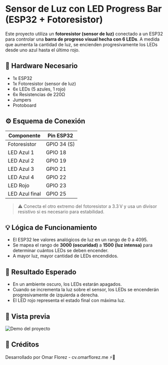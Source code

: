 # Sensor de Luz con LED Progress Bar (ESP32 + Fotoresistor)

Este proyecto utiliza un **fotoresistor (sensor de luz)** conectado a un ESP32 para controlar una **barra de progreso visual hecha con 6 LEDs**. A medida que aumenta la cantidad de luz, se encienden progresivamente los LEDs desde uno azul hasta el último rojo.

## 🔧 Hardware Necesario

- 1x ESP32
- 1x Fotoresistor (sensor de luz)
- 6x LEDs (5 azules, 1 rojo)
- 6x Resistencias de 220Ω
- Jumpers
- Protoboard

## ⚙️ Esquema de Conexión

| Componente      | Pin ESP32  |
|-----------------|------------|
| Fotoresistor    | GPIO 34 (S)|
| LED Azul 1      | GPIO 18    |
| LED Azul 2      | GPIO 19    |
| LED Azul 3      | GPIO 21    |
| LED Azul 4      | GPIO 22    |
| LED Rojo        | GPIO 23    |
| LED Azul final  | GPIO 25    |

> ⚠️ Conecta el otro extremo del fotoresistor a 3.3 V y usa un divisor resistivo si es necesario para estabilidad.

## 💡 Lógica de Funcionamiento

- El ESP32 lee valores analógicos de luz en un rango de 0 a 4095.
- Se mapea el rango de **3000 (oscuridad)** a **1500 (luz intensa)** para determinar cuántos LEDs se deben encender.
- A mayor luz, mayor cantidad de LEDs encendidos.

## 🧪 Resultado Esperado

- En un ambiente oscuro, los LEDs estarán apagados.
- Cuando se incrementa la luz sobre el sensor, los LEDs se encenderán progresivamente de izquierda a derecha.
- El LED rojo representa el estado final con máxima luz.

## 📸 Vista previa

![Demo del proyecto](media/demo.gif)

## 🧠 Créditos

Desarrollado por Omar Florez - cv.omarflorez.me ⚡️🤖

